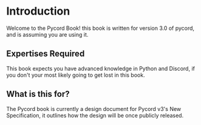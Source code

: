 # Introduction
Welcome to the Pycord Book! this book is written for version 3.0 of pycord, and is assuming you are using it.

## Expertises Required
This book expects you have advanced knowledge in Python and Discord,
if you don't your most likely going to get lost in this book.

## What is this for?
The Pycord book is currently a design document for Pycord v3's New Specification,
it outlines how the design will be once publicly released.
